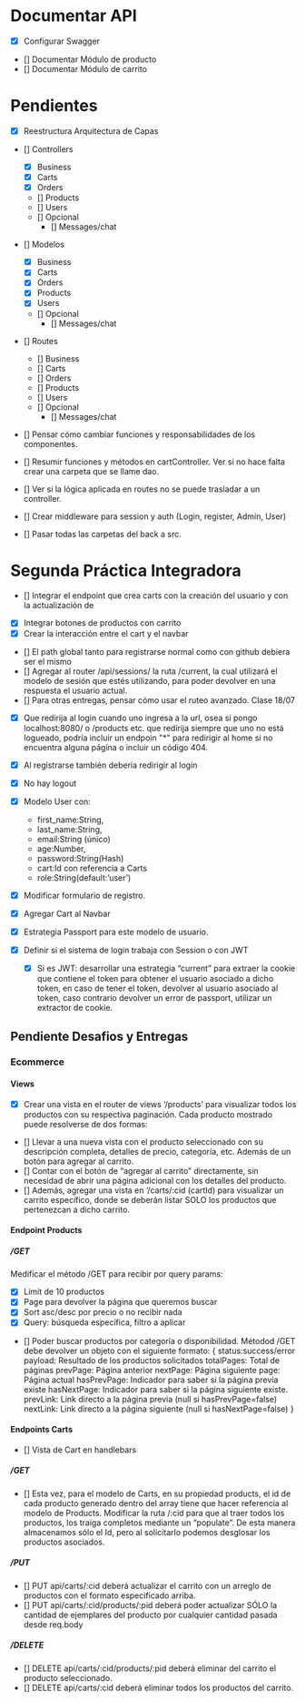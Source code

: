 # Documentar API
- [x] Configurar Swagger
- [] Documentar Módulo de producto
- [] Documentar Módulo de carrito



# Pendientes
- [x] Reestructura Arquitectura de Capas
- [] Controllers
    - [x] Business
    - [x] Carts
    - [x] Orders
    - [] Products
    - [] Users
    - [] Opcional
        - [] Messages/chat

- [] Modelos
    - [x] Business
    - [x] Carts
    - [x] Orders
    - [x] Products
    - [x] Users
    - [] Opcional
        - [] Messages/chat

- [] Routes
    - [] Business
    - [] Carts
    - [] Orders
    - [] Products
    - [] Users
    - [] Opcional
        - [] Messages/chat


- [] Pensar cómo cambiar funciones y responsabilidades de los componentes.
- [] Resumir funciones y métodos en cartController. Ver si no hace falta crear una carpeta que se llame dao.
- [] Ver si la lógica aplicada en routes no se puede trasladar a un controller.
- [] Crear middleware para session y auth (Login, register, Admin, User)
- [] Pasar todas las carpetas del back a src.




# Segunda Práctica Integradora
- [] Integrar el endpoint que crea carts con la creación del usuario y con la actualización de  
- [x] Integrar botones de productos con carrito
- [x] Crear la interacción entre el cart y el navbar
- [] El path global tanto para registrarse normal como con github debiera ser el mismo
- [] Agregar al router /api/sessions/ la ruta /current, la cual utilizará el modelo de sesión que estés utilizando, para poder devolver en una respuesta el usuario actual.
- [] Para otras entregas, pensar cómo usar el ruteo avanzado. Clase 18/07

- [x] Que redirija al login cuando uno ingresa a la url, osea si pongo localhost:8080/ o  /products etc. que redirija siempre que uno no está logueado, podría incluir un endpoin "*" para redirigir al home si no encuentra alguna página o incluir un código 404.
- [x] Al registrarse también debería redirigir al login
- [x] No hay logout 


- [x] Modelo User con: 
    - first_name:String,
    - last_name:String,
    - email:String (único)
    - age:Number,
    - password:String(Hash)
    - cart:Id con referencia a Carts
    - role:String(default:’user’)

- [x] Modificar formulario de registro.
- [x] Agregar Cart al Navbar
- [x] Estrategia Passport para este modelo de usuario.
- [x] Definir si el sistema de login trabaja con Session o con JWT
    - [x] Si es JWT: desarrollar una estrategia “current” para extraer la cookie que contiene el token para obtener el usuario asociado a dicho token, en caso de tener el token, devolver al usuario asociado al token, caso contrario devolver un error de passport, utilizar un extractor de cookie.



## Pendiente Desafios y Entregas

### Ecommerce

#### Views
- [x] Crear una vista en el router de views ‘/products’ para visualizar todos los productos con su respectiva paginación. Cada producto mostrado puede resolverse de dos formas:
- [] Llevar a una nueva vista con el producto seleccionado con su descripción completa, detalles de precio, categoría, etc. Además de un botón para agregar al carrito.
- [] Contar con el botón de “agregar al carrito” directamente, sin necesidad de abrir una página adicional con los detalles del producto.
- [] Además, agregar una vista en ‘/carts/:cid (cartId) para visualizar un carrito específico, donde se deberán listar SOLO los productos que pertenezcan a dicho carrito. 


#### Endpoint Products
##### /GET
Medificar el método /GET para recibir por query params:
- [x] Limit de 10 productos
- [x] Page para devolver la página que queremos buscar 
- [x] Sort asc/desc por precio o no recibir nada
- [x] Query: búsqueda específica, filtro a aplicar
- [] Poder buscar productos por categoría o disponibilidad.
Métodod /GET debe devolver un objeto con el siguiente formato:
{
	status:success/error
    payload: Resultado de los productos solicitados
    totalPages: Total de páginas
    prevPage: Página anterior
    nextPage: Página siguiente
    page: Página actual
    hasPrevPage: Indicador para saber si la página previa existe
    hasNextPage: Indicador para saber si la página siguiente existe.
    prevLink: Link directo a la página previa (null si hasPrevPage=false)
    nextLink: Link directo a la página siguiente (null si hasNextPage=false)
}



#### Endpoints Carts

- [] Vista de Cart en handlebars

##### /GET
- [] Esta vez, para el modelo de Carts, en su propiedad products, el id de cada producto generado dentro del array tiene que hacer referencia al modelo de Products. Modificar la ruta /:cid para que al traer todos los productos, los traiga completos mediante un “populate”. De esta manera almacenamos sólo el Id, pero al solicitarlo podemos desglosar los productos asociados.

##### /PUT
- [] PUT api/carts/:cid deberá actualizar el carrito con un arreglo de productos con el formato especificado arriba.
- [] PUT api/carts/:cid/products/:pid deberá poder actualizar SÓLO la cantidad de ejemplares del producto por cualquier cantidad pasada desde req.body

##### /DELETE
- [] DELETE api/carts/:cid/products/:pid deberá eliminar del carrito el producto seleccionado.
- [] DELETE api/carts/:cid deberá eliminar todos los productos del carrito.

